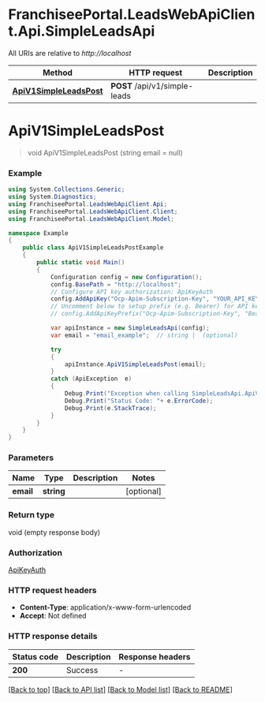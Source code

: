# FranchiseePortal.LeadsWebApiClient.Api.SimpleLeadsApi

All URIs are relative to *http://localhost*

Method | HTTP request | Description
------------- | ------------- | -------------
[**ApiV1SimpleLeadsPost**](SimpleLeadsApi.md#apiv1simpleleadspost) | **POST** /api/v1/simple-leads | 


<a name="apiv1simpleleadspost"></a>
# **ApiV1SimpleLeadsPost**
> void ApiV1SimpleLeadsPost (string email = null)



### Example
```csharp
using System.Collections.Generic;
using System.Diagnostics;
using FranchiseePortal.LeadsWebApiClient.Api;
using FranchiseePortal.LeadsWebApiClient.Client;
using FranchiseePortal.LeadsWebApiClient.Model;

namespace Example
{
    public class ApiV1SimpleLeadsPostExample
    {
        public static void Main()
        {
            Configuration config = new Configuration();
            config.BasePath = "http://localhost";
            // Configure API key authorization: ApiKeyAuth
            config.AddApiKey("Ocp-Apim-Subscription-Key", "YOUR_API_KEY");
            // Uncomment below to setup prefix (e.g. Bearer) for API key, if needed
            // config.AddApiKeyPrefix("Ocp-Apim-Subscription-Key", "Bearer");

            var apiInstance = new SimpleLeadsApi(config);
            var email = "email_example";  // string |  (optional) 

            try
            {
                apiInstance.ApiV1SimpleLeadsPost(email);
            }
            catch (ApiException  e)
            {
                Debug.Print("Exception when calling SimpleLeadsApi.ApiV1SimpleLeadsPost: " + e.Message );
                Debug.Print("Status Code: "+ e.ErrorCode);
                Debug.Print(e.StackTrace);
            }
        }
    }
}
```

### Parameters

Name | Type | Description  | Notes
------------- | ------------- | ------------- | -------------
 **email** | **string**|  | [optional] 

### Return type

void (empty response body)

### Authorization

[ApiKeyAuth](../README.md#ApiKeyAuth)

### HTTP request headers

 - **Content-Type**: application/x-www-form-urlencoded
 - **Accept**: Not defined


### HTTP response details
| Status code | Description | Response headers |
|-------------|-------------|------------------|
| **200** | Success |  -  |

[[Back to top]](#) [[Back to API list]](../README.md#documentation-for-api-endpoints) [[Back to Model list]](../README.md#documentation-for-models) [[Back to README]](../README.md)

